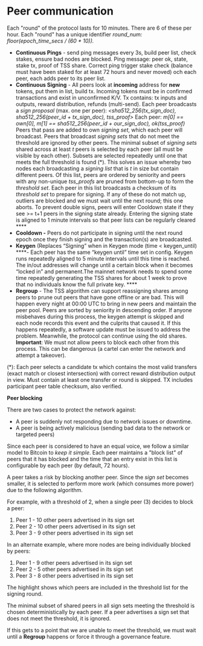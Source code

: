 # Peer communication

Each "round" of the protocol lasts for 10 minutes. There are 6 of these per hour. Each "round" has a unique identifier _round\_num: floor\(epoch\_time\_secs / \(60 \* 10\)\)._

* **Continuous Pings** - send ping messages every 3s, build peer list, check stakes, ensure bad nodes are blocked. Ping message: peer ok, state, stake tx, proof of TSS share. Correct ping trigger stake check \(balance must have been staked for at least 72 hours and never moved\) och each peer, each adds peer to its peer list. 
* **Continuous Signing** - All peers look at **incoming** address for **new** tokens, put them in list, build tx. Incoming tokens must be in confirmed transactions and exist in unconfirmed K/V. Tx contains: tx inputs and outputs, reward distribution, refunds \(multi-send\). Each peer broadcasts a _sign proposal_ \(max. one per peer\): _&lt;sha512\_256\(tx\_sign\_doc\), sha512\_256\(peer\_id + tx\_sign\_doc\), tss\_proof&gt;_ Each peer: _m\[0\] == own\[0\], m\[1\] == sha512\_256\(peer\_id + our\_sign\_doc\), ok\(tss\_proof\)_ Peers that pass are added to own _signing set_, which each peer will broadcast. Peers that broadcast _signing sets_ that do not meet the threshold are ignored by other peers.  The minimal subset of _signing sets_ shared across at least _t_ peers is selected by each peer \(all must be visible by each other\). Subsets are selected repeatedly until one that meets the full threshold is found \(\*\). This solves an issue whereby two nodes each broadcasting a _signing list_ that is _t_ in size but contain different peers. Of this list, peers are ordered by seniority and peers with any non-unique _tss\_proofs_ are pruned from bottom-up to form the _threshold set_. Each peer in this list broadcasts a checksum of its _threshold set_ to prepare for signing. If any of these do not match up, outliers are blocked and we must wait until the next round; this one aborts.   To prevent double signs, peers will enter Cooldown state if they see &gt;= t+1 peers in the signing state already.  Entering the signing state is aligned to 1 minute intervals so that peer lists can be regularly cleared ****
* **Cooldown -** Peers do not participate in signing until the next round epoch once they finish signing and the transaction\(s\) are broadcasted. 
* **Keygen** \(Replaces “Signing” when in Keygen mode \(time &lt; keygen\_until\) ****- Each peer has the same “keygen until” time set in config. Keygen runs repeatedly aligned to 5 minute intervals until this time is reached. The in/out addresses will change until a certain block when it becomes “locked in” and permanent.The mainnet network needs to spend some time repeatedly generating the TSS shares for about 1 week to prove that no individuals know the full private key. ****
* **Regroup** - The TSS algorithm can support reassigning shares among peers to prune out peers that have gone offline or are bad. This will happen every night at 00:00 UTC to bring in new peers and maintain the peer pool. Peers are sorted by seniority in descending order. If anyone misbehaves during this process, the keygen attempt is skipped and each node records this event and the culprits that caused it. If this happens repeatedly, a software update must be issued to address the problem. Meanwhile, the protocol can continue using the old shares.  **Important**: We must not allow peers to block each other from this process. This can be dangerous \(a cartel can enter the network and attempt a takeover\).

\(\*\): Each peer selects a candidate tx which contains the most valid transfers \(exact match or closest intersection\) with correct reward distribution output in view. Must contain at least one transfer or round is skipped. TX includes participant peer table checksum, also verified.  


**Peer blocking**

There are two cases to protect the network against:

* A peer is suddenly not responding due to network issues or downtime.
* A peer is being actively malicious \(sending bad data to the network or targeted peers\)

Since each peer is considered to have an equal voice, we follow a similar model to Bitcoin to _keep it simple_. Each peer maintains a "block list" of peers that it has blocked and the time that an entry exist in this list is configurable by each peer \(by default, 72 hours\).

A peer takes a risk by blocking another peer. Since the _sign set_ becomes smaller, it is selected to perform more work \(which consumes more power\) due to the following algorithm.

For example, with a threshold of 2, when a single peer \(3\) decides to block a peer:

1. Peer 1 - 10 other peers advertised in its sign set
2. Peer 2 - 10 other peers advertised in its sign set
3. Peer 3 - 9 other peers advertised in its sign set

In an alternate example, where more nodes are being individually blocked by peers:

1. Peer 1 - 9 other peers advertised in its sign set
2. Peer 2 - 5 other peers advertised in its sign set
3. Peer 3 - 8 other peers advertised in its sign set

The highlight shows which peers are included in the threshold list for the signing round.

The minimal subset of shared peers in all sign sets meeting the threshold is chosen deterministically by each peer. If a peer advertises a sign set that does not meet the threshold, it is ignored.

If this gets to a point that we are unable to meet the threshold, we must wait until a **Regroup** happens or force it through a governance feature.  



